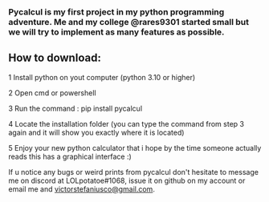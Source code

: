 ### Pycalcul is my first project in my python programming adventure. Me and my college @rares9301 started small but we will try to implement as many features as possible.

## How to download:

1 Install python on yout computer (python 3.10 or higher)

2 Open cmd or powershell

3 Run the command : pip install pycalcul

4 Locate the installation folder (you can type the command from step 3 again and it will show you exactly where it is located)

5 Enjoy your new python calculator that i hope by the time someone actually reads this has a graphical interface :)

If u notice any bugs or weird prints from pycalcul don't hesitate to message me on discord at LOLpotatoe#1068, issue it on github on my account or email me and victorstefaniusco@gmail.com.
